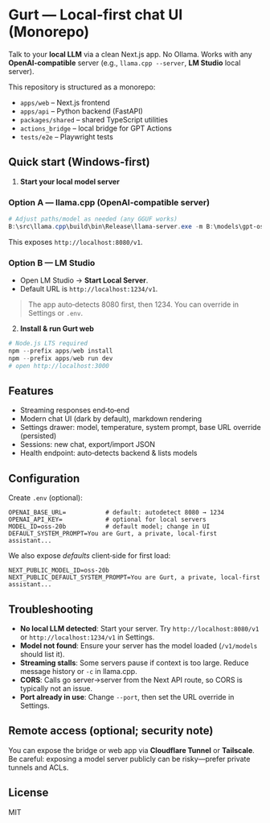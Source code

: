 # Gurt — Local‑first chat UI (Monorepo)

Talk to your **local LLM** via a clean Next.js app. No Ollama. Works with any **OpenAI‑compatible** server (e.g., `llama.cpp --server`, **LM Studio** local server).

This repository is structured as a monorepo:

- `apps/web` – Next.js frontend
- `apps/api` – Python backend (FastAPI)
- `packages/shared` – shared TypeScript utilities
- `actions_bridge` – local bridge for GPT Actions
- `tests/e2e` – Playwright tests

## Quick start (Windows‑first)

1) **Start your local model server**

### Option A — llama.cpp (OpenAI‑compatible server)
```powershell
# Adjust paths/model as needed (any GGUF works)
B:\src\llama.cpp\build\bin\Release\llama-server.exe -m B:\models\gpt-oss-20b\gpt-oss-20b.f16.gguf --ctx-size 8192 --n-gpu-layers 18 --host 127.0.0.1 --port 8080
```
This exposes `http://localhost:8080/v1`.

### Option B — LM Studio
- Open LM Studio → **Start Local Server**.
- Default URL is `http://localhost:1234/v1`.

> The app auto‑detects 8080 first, then 1234. You can override in Settings or `.env`.

2) **Install & run Gurt web**
```powershell
# Node.js LTS required
npm --prefix apps/web install
npm --prefix apps/web run dev
# open http://localhost:3000
```

## Features
- Streaming responses end‑to‑end
- Modern chat UI (dark by default), markdown rendering
- Settings drawer: model, temperature, system prompt, base URL override (persisted)
- Sessions: new chat, export/import JSON
- Health endpoint: auto‑detects backend & lists models

## Configuration
Create `.env` (optional):
```
OPENAI_BASE_URL=           # default: autodetect 8080 → 1234
OPENAI_API_KEY=            # optional for local servers
MODEL_ID=oss-20b           # default model; change in UI
DEFAULT_SYSTEM_PROMPT=You are Gurt, a private, local-first assistant...
```

We also expose *defaults* client‑side for first load:
```
NEXT_PUBLIC_MODEL_ID=oss-20b
NEXT_PUBLIC_DEFAULT_SYSTEM_PROMPT=You are Gurt, a private, local-first assistant...
```

## Troubleshooting
- **No local LLM detected**: Start your server. Try `http://localhost:8080/v1` or `http://localhost:1234/v1` in Settings.
- **Model not found**: Ensure your server has the model loaded (`/v1/models` should list it).
- **Streaming stalls**: Some servers pause if context is too large. Reduce message history or `-c` in llama.cpp.
- **CORS**: Calls go server→server from the Next API route, so CORS is typically not an issue.
- **Port already in use**: Change `--port`, then set the URL override in Settings.

## Remote access (optional; security note)
You can expose the bridge or web app via **Cloudflare Tunnel** or **Tailscale**. Be careful: exposing a model server publicly can be risky—prefer private tunnels and ACLs.

## License
MIT
